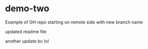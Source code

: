 # demo-two
Example of GH repo starting on remote side with new branch name

updated readme file

another update bc lol
